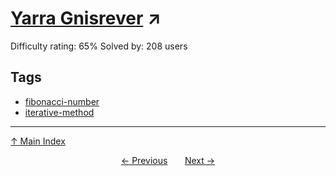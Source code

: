 # [Yarra Gnisrever](https://projecteuler.net/problem=680) ↗️

Difficulty rating: 65%
Solved by: 208 users
## Tags

- [fibonacci-number](../tags/fibonacci-number.md)
- [iterative-method](../tags/iterative-method.md)



---

[↑ Main Index](../README.md)


<div align=center><a href='679.md'>← Previous</a> &nbsp;&nbsp; &nbsp;&nbsp;  <a href='681.md'>Next →</a></div>
